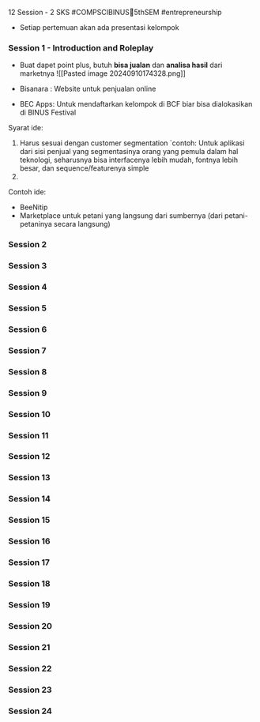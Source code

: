 12 Session - 2 SKS
#COMPSCIBINUS🏫5thSEM #entrepreneurship

- Setiap pertemuan akan ada presentasi kelompok

### Session 1 - Introduction and Roleplay
- Buat dapet point plus, butuh **bisa jualan** dan **analisa hasil** dari marketnya
![[Pasted image 20240910174328.png]]


- Bisanara : Website untuk penjualan online
- BEC Apps: Untuk mendaftarkan kelompok di BCF biar bisa dialokasikan di BINUS Festival


Syarat ide:
1. Harus sesuai dengan customer segmentation
	`contoh: Untuk aplikasi dari sisi penjual yang segmentasinya orang yang pemula dalam hal teknologi, seharusnya bisa interfacenya lebih mudah, fontnya lebih besar, dan sequence/featurenya simple 
2. 

Contoh ide:
- BeeNitip
- Marketplace untuk petani yang langsung dari sumbernya (dari petani-petaninya secara langsung)
### Session 2
### Session 3
### Session 4
### Session 5
### Session 6
### Session 7
### Session 8
### Session 9
### Session 10
### Session 11
### Session 12
### Session 13
### Session 14
### Session 15
### Session 16
### Session 17
### Session 18
### Session 19
### Session 20
### Session 21
### Session 22
### Session 23
### Session 24
